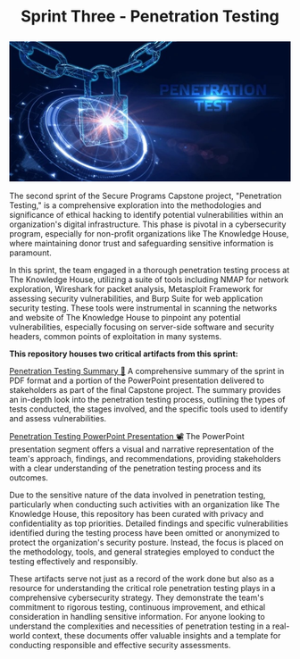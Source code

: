 # <p align="center"> Sprint Three - Penetration Testing <p align="center">
![Penetration Testing Picture](https://github.com/janepierresgithub/TKHSecureProgramCapstoneProject/blob/main/penetration_testing.jpg)

The second sprint of the Secure Programs Capstone project, "Penetration Testing," is a comprehensive exploration into the methodologies and significance of ethical hacking to identify potential vulnerabilities within an organization's digital infrastructure. This phase is pivotal in a cybersecurity program, especially for non-profit organizations like The Knowledge House, where maintaining donor trust and safeguarding sensitive information is paramount.

In this sprint, the team engaged in a thorough penetration testing process at The Knowledge House, utilizing a suite of tools including NMAP for network exploration, Wireshark for packet analysis, Metasploit Framework for assessing security vulnerabilities, and Burp Suite for web application security testing. These tools were instrumental in scanning the networks and website of The Knowledge House to pinpoint any potential vulnerabilities, especially focusing on server-side software and security headers, common points of exploitation in many systems.

**This repository houses two critical artifacts from this sprint:**

[Penetration Testing Summary 📃](https://github.com/janepierresgithub/TKHSecureProgramCapstoneProject/blob/main/sprintthreesummary.pdf) 
A comprehensive summary of the sprint in PDF format and a portion of the PowerPoint presentation delivered to stakeholders as part of the final Capstone project. The summary provides an in-depth look into the penetration testing process, outlining the types of tests conducted, the stages involved, and the specific tools used to identify and assess vulnerabilities. 

[Penetration Testing PowerPoint Presentation 📽](https://github.com/janepierresgithub/TKHSecureProgramCapstoneProject/blob/main/sprintthreepresentation.pdf) The PowerPoint presentation segment offers a visual and narrative representation of the team's approach, findings, and recommendations, providing stakeholders with a clear understanding of the penetration testing process and its outcomes.

Due to the sensitive nature of the data involved in penetration testing, particularly when conducting such activities with an organization like The Knowledge House, this repository has been curated with privacy and confidentiality as top priorities. Detailed findings and specific vulnerabilities identified during the testing process have been omitted or anonymized to protect the organization's security posture. Instead, the focus is placed on the methodology, tools, and general strategies employed to conduct the testing effectively and responsibly.

These artifacts serve not just as a record of the work done but also as a resource for understanding the critical role penetration testing plays in a comprehensive cybersecurity strategy. They demonstrate the team's commitment to rigorous testing, continuous improvement, and ethical consideration in handling sensitive information. For anyone looking to understand the complexities and necessities of penetration testing in a real-world context, these documents offer valuable insights and a template for conducting responsible and effective security assessments.
